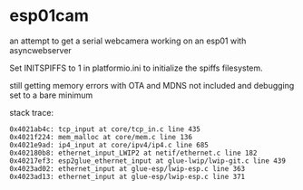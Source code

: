 # esp01cam
an attempt to get a serial webcamera working on an esp01 with asyncwebserver

Set INITSPIFFS to 1 in platformio.ini to initialize the spiffs filesystem.

still getting memory errors with OTA and MDNS not included and debugging set to a bare minimum

stack trace:
```
0x4021ab4c: tcp_input at core/tcp_in.c line 435
0x4021f224: mem_malloc at core/mem.c line 136
0x4021e9ad: ip4_input at core/ipv4/ip4.c line 685
0x402180b8: ethernet_input_LWIP2 at netif/ethernet.c line 182
0x40217ef3: esp2glue_ethernet_input at glue-lwip/lwip-git.c line 439
0x4023ad02: ethernet_input at glue-esp/lwip-esp.c line 363
0x4023ad13: ethernet_input at glue-esp/lwip-esp.c line 371
```
